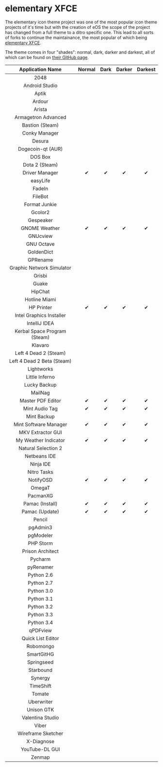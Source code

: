 elementary XFCE
================

The elementary icon theme project was one of the most popular icon theme projects of it's time but with the creation of eOS the scope of the project has changed from a full theme to a ditro specific one. This lead to all sorts of forks to continue the maintainance, the most popular of which being [elementary XFCE](https://github.com/shimmerproject/elementary-xfce).

The theme comes in four "shades": normal, dark, darker and darkest, all of which can be found on [their GitHub page](https://github.com/shimmerproject/elementary-xfce). 

| Application Name | Normal | Dark | Darker | Darkest |
| :---------------: | :---------------: | :---------------: | :---------------: | :---------------: |
| 2048 |   |   |   |   |
| Android Studio |   |   |   |   |
| Aptik |   |   |   |   |
| Ardour |   |   |   |   |
| Arista |   |   |   |   |
| Armagetron Advanced |   |   |   |   |
| Bastion (Steam) |   |   |   |   |
| Conky Manager |   |   |   |   |
| Desura |   |   |   |   |
| Dogecoin-qt (AUR) |   |   |   |   |
| DOS Box |   |   |   |   |
| Dota 2 (Steam) |   |   |   |   |
| Driver Manager | ✔ | ✔ | ✔ | ✔ |
| easyLife |   |   |   |   |
| FadeIn |   |   |   |   |
| FileBot |   |   |   |   |
| Format Junkie |   |   |   |   |
| Gcolor2 |   |   |   |   |
| Gespeaker |   |   |   |   |
| GNOME Weather | ✔ | ✔ | ✔ | ✔ |
| GNUcview |   |   |   |   |
| GNU Octave |   |   |   |   |
| GoldenDict |   |   |   |   |
| GPRename |   |   |   |   |
| Graphic Network Simulator |   |   |   |   |
| Grisbi |   |   |   |   |
| Guake |   |   |   |   |
| HipChat |   |   |   |   |
| Hotline Miami |   |   |   |   |
| HP Printer | ✔ | ✔ | ✔ | ✔ |
| Intel Graphics Installer |   |   |   |   |
| IntelliJ IDEA |   |   |   |   |
| Kerbal Space Program (Steam) |   |   |   |   |
| Klavaro |   |   |   |   |
| Left 4 Dead 2 (Steam) |   |   |   |   |
| Left 4 Dead 2 Beta (Steam) |   |   |   |   |
| Lightworks |   |   |   |   |
| Little Inferno |   |   |   |   |
| Lucky Backup |   |   |   |   |
| MailNag |   |   |   |   |
| Master PDF Editor | ✔ | ✔ | ✔ | ✔ |
| Mint Audio Tag | ✔ | ✔ | ✔ | ✔ |
| Mint Backup |   |   |   |   |
| Mint Software Manager | ✔ | ✔ | ✔ | ✔ |
| MKV Extractor GUI |   |   |   |   |
| My Weather Indicator | ✔ | ✔ | ✔ | ✔ |
| Natural Selection 2 |   |   |   |   |
| Netbeans IDE |   |   |   |   |
| Ninja IDE |   |   |   |   |
| Nitro Tasks |   |   |   |   |
| NotifyOSD | ✔ | ✔ | ✔ | ✔ |
| OmegaT |   |   |   |   |
| PacmanXG |   |   |   |   |
| Pamac (Install) | ✔ | ✔ | ✔ | ✔ |
| Pamac (Update) | ✔ | ✔ | ✔ | ✔ |
| Pencil |   |   |   |   |
| pgAdmin3 |   |   |   |   |
| pgModeler |   |   |   |   |
| PHP Storm |   |   |   |   |
| Prison Architect |   |   |   |   |
| Pycharm |   |   |   |   |
| pyRenamer |   |   |   |   |
| Python 2.6 |   |   |   |   |
| Python 2.7 |   |   |   |   |
| Python 3.0 |   |   |   |   |
| Python 3.1 |   |   |   |   |
| Python 3.2 |   |   |   |   |
| Python 3.3 |   |   |   |   |
| Python 3.4 |   |   |   |   |
| qPDFview |   |   |   |   |
| Quick List Editor |   |   |   |   |
| Robomongo |   |   |   |   |
| SmartGitHG |   |   |   |   |
| Springseed |   |   |   |   |
| Starbound |   |   |   |   |
| Synergy |   |   |   |   |
| TimeShift |   |   |   |   |
| Tomate |   |   |   |   |
| Uberwriter |   |   |   |   |
| Unison GTK |   |   |   |   |
| Valentina Studio |   |   |   |   |
| Viber |   |   |   |   |
| Wireframe Sketcher |   |   |   |   |
| X-Diagnose |   |   |   |   |
| YouTube-DL GUI |   |   |   |   |
| Zenmap |   |   |   |   |